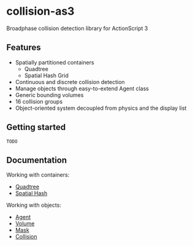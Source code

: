 collision-as3
=============

Broadphase collision detection library for ActionScript 3

## Features
- Spatially partitioned containers
   - Quadtree
   - Spatial Hash Grid
- Continuous and discrete collision detection
- Manage objects through easy-to-extend Agent class
- Generic bounding volumes
- 16 collision groups
- Object-oriented system decoupled from physics and the display list


## Getting started
```
TODO
```

## Documentation
Working with containers:
 - [Quadtree](https://github.com/martinkallman/collision-as3/wiki/Quadtree-class)
 - [Spatial Hash](https://github.com/martinkallman/collision-as3/wiki/SpatialHash-class)

Working with objects:
 - [Agent](https://github.com/martinkallman/collision-as3/wiki/Agent-class)
 - [Volume](https://github.com/martinkallman/collision-as3/wiki/Volume-class)
 - [Mask](https://github.com/martinkallman/collision-as3/wiki/Mask-class)
 - [Collision](https://github.com/martinkallman/collision-as3/wiki/Collision-class)